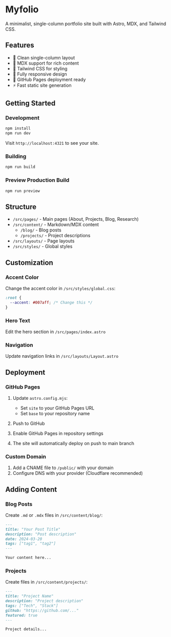 # Myfolio

A minimalist, single-column portfolio site built with Astro, MDX, and Tailwind CSS.

## Features

- 🎨 Clean single-column layout
- 📝 MDX support for rich content
- 🎯 Tailwind CSS for styling
- 📱 Fully responsive design
- 🚀 GitHub Pages deployment ready
- ⚡ Fast static site generation

## Getting Started

### Development

```bash
npm install
npm run dev
```

Visit `http://localhost:4321` to see your site.

### Building

```bash
npm run build
```

### Preview Production Build

```bash
npm run preview
```

## Structure

- `/src/pages/` - Main pages (About, Projects, Blog, Research)
- `/src/content/` - Markdown/MDX content
  - `/blog/` - Blog posts
  - `/projects/` - Project descriptions
- `/src/layouts/` - Page layouts
- `/src/styles/` - Global styles

## Customization

### Accent Color
Change the accent color in `/src/styles/global.css`:
```css
:root {
  --accent: #007aff; /* Change this */
}
```

### Hero Text
Edit the hero section in `/src/pages/index.astro`

### Navigation
Update navigation links in `/src/layouts/Layout.astro`

## Deployment

### GitHub Pages

1. Update `astro.config.mjs`:
   - Set `site` to your GitHub Pages URL
   - Set `base` to your repository name

2. Push to GitHub

3. Enable GitHub Pages in repository settings

4. The site will automatically deploy on push to main branch

### Custom Domain

1. Add a CNAME file to `/public/` with your domain
2. Configure DNS with your provider (Cloudflare recommended)

## Adding Content

### Blog Posts
Create `.md` or `.mdx` files in `/src/content/blog/`:

```markdown
---
title: "Your Post Title"
description: "Post description"
date: 2024-03-20
tags: ["tag1", "tag2"]
---

Your content here...
```

### Projects
Create files in `/src/content/projects/`:

```markdown
---
title: "Project Name"
description: "Project description"
tags: ["Tech", "Stack"]
github: "https://github.com/..."
featured: true
---

Project details...
```

